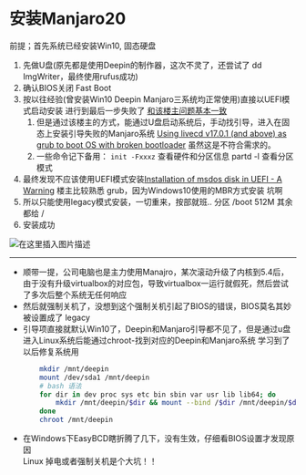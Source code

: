 # 安装Manjaro20

前提；首先系统已经安装Win10, 固态硬盘

1. 先做U盘(原先都是使用Deepin的制作器，这次不灵了，还尝试了 dd ImgWriter，最终使用rufus成功)
1. 确认BIOS关闭 Fast Boot
1. 按以往经验(曾安装Win10 Deepin Manjaro三系统均正常使用)直接以UEFI模式启动安装 进行到最后一步失败了 [和该楼主问题基本一致](https://forum.manjaro.org/t/manjaro-20-0-installation-failed-on-tongfang-s41b-boost-python-error-in-job-bootloader/138889)
    1. 但是通过该楼主的方式，能通过U盘启动系统后，手动找引导，进入在固态上安装引导失败的Manjaro系统 [Using livecd v17.0.1 (and above) as grub to boot OS with broken bootloader](https://forum.manjaro.org/t/using-livecd-v17-0-1-and-above-as-grub-to-boot-os-with-broken-bootloader/24916) 虽然这是不符合需求的。
    1.  一些命令记下备用： `init -Fxxxz` 查看硬件和分区信息 partd -l 查看分区模式 
1. 最终发现不应该使用UEFI模式安装[Installation of msdos disk in UEFI - A Warning](https://forum.manjaro.org/t/installation-of-msdos-disk-in-uefi-a-warning/15120) 楼主比较熟悉 grub，因为Windows10使用的MBR方式安装 坑啊
1. 所以只能使用legacy模式安装，一切重来，按部就班.. 分区 /boot 512M 其余都给 /
1. 安装成功

![在这里插入图片描述](https://img-blog.csdnimg.cn/2020051717181055.png?x-oss-process=image/watermark,type_ZmFuZ3poZW5naGVpdGk,shadow_10,text_aHR0cHM6Ly9ibG9nLmNzZG4ubmV0L2tjcDYwNg==,size_16,color_FFFFFF,t_70)

************************

- 顺带一提，公司电脑也是主力使用Manajro，某次滚动升级了内核到5.4后，由于没有升级virtualbox的对应包，导致virtualbox一运行就假死，然后尝试了多次后整个系统无任何响应  
- 然后就强制关机了，没想到这个强制关机引起了BIOS的错误，BIOS莫名其妙被设置成了 legacy  
- 引导项直接就默认Win10了，Deepin和Manjaro引导都不见了，但是通过u盘进入Linux系统后能通过chroot-找到对应的Deepin和Manjaro系统 学习到了 以后修复系统用  
    ```bash
        mkdir /mnt/deepin 
        mount /dev/sda1 /mnt/deepin
        # bash 语法
        for dir in dev proc sys etc bin sbin var usr lib lib64; do 
            mkdir /mnt/deepin/$dir && mount --bind /$dir /mnt/deepin/$dir
        done
        chroot /mnt/deepin
    ```
- 在Windows下EasyBCD瞎折腾了几下，没有生效，仔细看BIOS设置才发现原因  
Linux 掉电或者强制关机是个大坑！！
